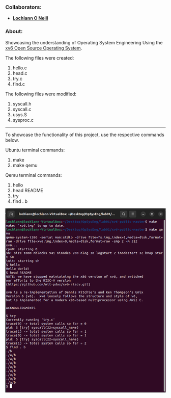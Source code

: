 <!--https://github.com/darsaveli/Readme-Markdown-Syntax-->

### Collaborators:
* **[Lochlann O Neill](https://github.com/lochlannoneill)**

### About:
Showcasing the understanding of Operating System Engineering
Using the [xv6 Open Source Operating System](https://github.com/mit-pdos/xv6-public).

The following files were created: 
  1. hello.c
  2. head.c
  3. try.c
  4. find.c

The following files were modified:
  1. syscall.h
  2. syscall.c
  3. usys.S
  4. sysproc.c

***

To showcase the functionality of this project, use the respective commands below.

Ubuntu terminal commands:
  1. make
  2. make qemu

Qemu terminal commands:
  1. hello
  2. head README
  3. try
  4. find . b 

![terminal_output](https://github.com/lochlannoneill/COMP8051-OS-xv6-qemu/blob/main/screenshots/terminal_output.png?raw=true)  

